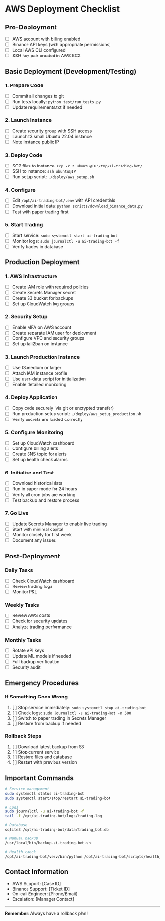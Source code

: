 # AWS Deployment Checklist

## Pre-Deployment
- [ ] AWS account with billing enabled
- [ ] Binance API keys (with appropriate permissions)
- [ ] Local AWS CLI configured
- [ ] SSH key pair created in AWS EC2

## Basic Deployment (Development/Testing)

### 1. Prepare Code
- [ ] Commit all changes to git
- [ ] Run tests locally: `python test/run_tests.py`
- [ ] Update requirements.txt if needed

### 2. Launch Instance
- [ ] Create security group with SSH access
- [ ] Launch t3.small Ubuntu 22.04 instance
- [ ] Note instance public IP

### 3. Deploy Code
- [ ] SCP files to instance: `scp -r * ubuntu@IP:/tmp/ai-trading-bot/`
- [ ] SSH to instance: `ssh ubuntu@IP`
- [ ] Run setup script: `./deploy/aws_setup.sh`

### 4. Configure
- [ ] Edit `/opt/ai-trading-bot/.env` with API credentials
- [ ] Download initial data: `python scripts/download_binance_data.py`
- [ ] Test with paper trading first

### 5. Start Trading
- [ ] Start service: `sudo systemctl start ai-trading-bot`
- [ ] Monitor logs: `sudo journalctl -u ai-trading-bot -f`
- [ ] Verify trades in database

## Production Deployment

### 1. AWS Infrastructure
- [ ] Create IAM role with required policies
- [ ] Create Secrets Manager secret
- [ ] Create S3 bucket for backups
- [ ] Set up CloudWatch log groups

### 2. Security Setup
- [ ] Enable MFA on AWS account
- [ ] Create separate IAM user for deployment
- [ ] Configure VPC and security groups
- [ ] Set up fail2ban on instance

### 3. Launch Production Instance
- [ ] Use t3.medium or larger
- [ ] Attach IAM instance profile
- [ ] Use user-data script for initialization
- [ ] Enable detailed monitoring

### 4. Deploy Application
- [ ] Copy code securely (via git or encrypted transfer)
- [ ] Run production setup script: `./deploy/aws_setup_production.sh`
- [ ] Verify secrets are loaded correctly

### 5. Configure Monitoring
- [ ] Set up CloudWatch dashboard
- [ ] Configure billing alerts
- [ ] Create SNS topic for alerts
- [ ] Set up health check alarms

### 6. Initialize and Test
- [ ] Download historical data
- [ ] Run in paper mode for 24 hours
- [ ] Verify all cron jobs are working
- [ ] Test backup and restore process

### 7. Go Live
- [ ] Update Secrets Manager to enable live trading
- [ ] Start with minimal capital
- [ ] Monitor closely for first week
- [ ] Document any issues

## Post-Deployment

### Daily Tasks
- [ ] Check CloudWatch dashboard
- [ ] Review trading logs
- [ ] Monitor P&L

### Weekly Tasks
- [ ] Review AWS costs
- [ ] Check for security updates
- [ ] Analyze trading performance

### Monthly Tasks
- [ ] Rotate API keys
- [ ] Update ML models if needed
- [ ] Full backup verification
- [ ] Security audit

## Emergency Procedures

### If Something Goes Wrong
1. [ ] Stop service immediately: `sudo systemctl stop ai-trading-bot`
2. [ ] Check logs: `sudo journalctl -u ai-trading-bot -n 500`
3. [ ] Switch to paper trading in Secrets Manager
4. [ ] Restore from backup if needed

### Rollback Steps
1. [ ] Download latest backup from S3
2. [ ] Stop current service
3. [ ] Restore files and database
4. [ ] Restart with previous version

## Important Commands

```bash
# Service management
sudo systemctl status ai-trading-bot
sudo systemctl start/stop/restart ai-trading-bot

# Logs
sudo journalctl -u ai-trading-bot -f
tail -f /opt/ai-trading-bot/logs/trading.log

# Database
sqlite3 /opt/ai-trading-bot/data/trading_bot.db

# Manual backup
/usr/local/bin/backup-ai-trading-bot.sh

# Health check
/opt/ai-trading-bot/venv/bin/python /opt/ai-trading-bot/scripts/health_check.py
```

## Contact Information

- AWS Support: [Case ID]
- Binance Support: [Ticket ID]
- On-call Engineer: [Phone/Email]
- Escalation: [Manager Contact]

---

**Remember**: Always have a rollback plan! 